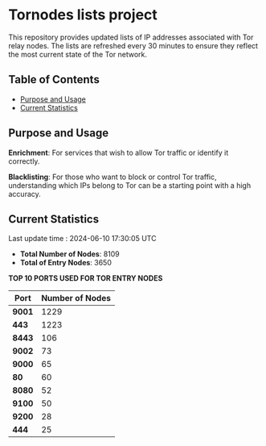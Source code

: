 # Tornodes lists project

This repository provides updated lists of IP addresses associated with Tor relay nodes. The lists are refreshed every 30 minutes to ensure they reflect the most current state of the Tor network.

## Table of Contents

- [Purpose and Usage](#purpose-and-usage)
- [Current Statistics](#current-statistics)


## Purpose and Usage

**Enrichment**: For services that wish to allow Tor traffic or identify it correctly.

**Blacklisting**: For those who want to block or control Tor traffic, understanding which IPs belong to Tor can be a starting point with a high accuracy.

## Current Statistics

Last update time : 2024-06-10 17:30:05 UTC

- **Total Number of Nodes**: 8109
- **Total of Entry Nodes**: 3650

**TOP 10 PORTS USED FOR TOR ENTRY NODES**

| **Port** | **Number of Nodes** |
|------|-----------------|
| **9001**   | 1229  |
| **443**   | 1223  |
| **8443**   | 106  |
| **9002**   | 73  |
| **9000**   | 65  |
| **80**   | 60  |
| **8080**   | 52  |
| **9100**   | 50  |
| **9200**   | 28  |
| **444**   | 25  |

